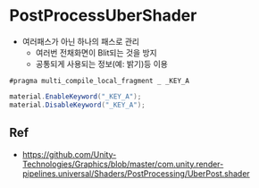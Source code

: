 # PostProcessUberShader

- 여러패스가 아닌 하나의 패스로 관리
  - 여러번 전채화면이 Blit되는 것을 방지
  - 공통되게 사용되는 정보(예: 밝기)등 이용

``` hlsl
#pragma multi_compile_local_fragment _ _KEY_A
```

``` cs
material.EnableKeyword("_KEY_A");
material.DisableKeyword("_KEY_A");
```

## Ref

- <https://github.com/Unity-Technologies/Graphics/blob/master/com.unity.render-pipelines.universal/Shaders/PostProcessing/UberPost.shader>